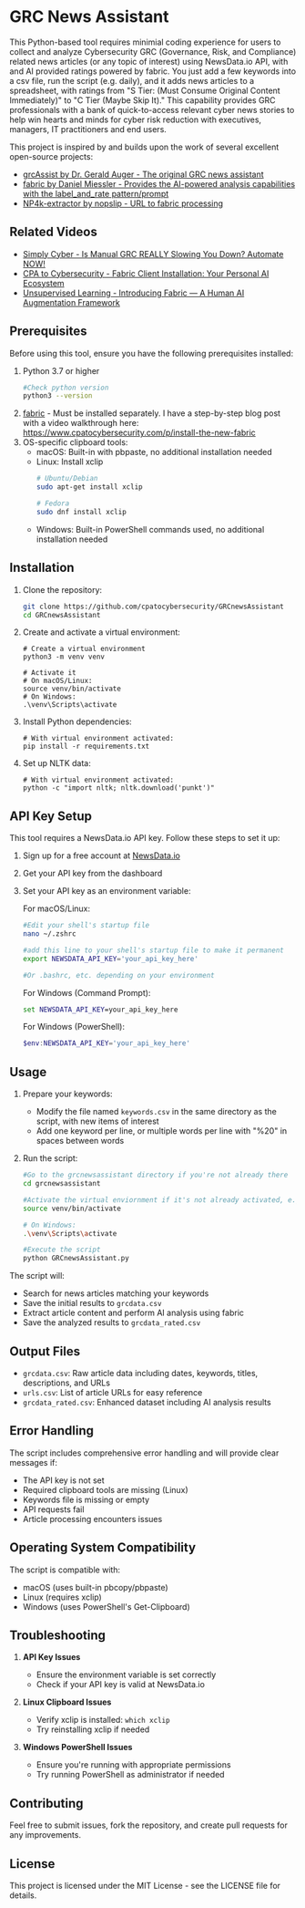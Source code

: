# GRC News Assistant

This Python-based tool requires minimial coding experience for users to collect and analyze Cybersecurity GRC (Governance, Risk, and Compliance) related news articles (or any topic of interest) using NewsData.io API, with and AI provided ratings powered by fabric.  You just add a few keywords into a csv file, run the script (e.g. daily), and it adds news articles to a spreadsheet, with ratings from "S Tier: (Must Consume Original Content Immediately)" to "C Tier (Maybe Skip It)."  This capability provides GRC professionals with a bank of quick-to-access relevant cyber news stories to help win hearts and minds for cyber risk reduction with executives, managers, IT practitioners and end users.

This project is inspired by and builds upon the work of several excellent open-source projects:

- [grcAssist by Dr. Gerald Auger - The original GRC news assistant](https://github.com/gerryguy311/grcAssist)
- [fabric by Daniel Miessler - Provides the AI-powered analysis capabilities with the label_and_rate pattern/prompt](https://github.com/danielmiessler/fabric)
- [NP4k-extractor by nopslip - URL to fabric processing](https://github.com/nopslip/NP4k-extractor)

## Related Videos

- [Simply Cyber - Is Manual GRC REALLY Slowing You Down? Automate NOW!](https://www.youtube.com/watch?v=IfX6CMi-bpI)
- [CPA to Cybersecurity - Fabric Client Installation: Your Personal AI Ecosystem](https://youtu.be/1csePKEwDY0)
- [Unsupervised Learning - Introducing Fabric — A Human AI Augmentation Framework](https://www.youtube.com/watch?v=wPEyyigh10g)

## Prerequisites

Before using this tool, ensure you have the following prerequisites installed:

1. Python 3.7 or higher
   ```bash
   #Check python version
   python3 --version
   ```
3. [fabric](https://github.com/danielmiessler/fabric) - Must be installed separately. I have a step-by-step blog post with a video walkthrough here: https://www.cpatocybersecurity.com/p/install-the-new-fabric
4. OS-specific clipboard tools:
   - macOS: Built-in with pbpaste, no additional installation needed
   - Linux: Install xclip
     ```bash
     # Ubuntu/Debian
     sudo apt-get install xclip
     
     # Fedora
     sudo dnf install xclip
     ```
   - Windows: Built-in PowerShell commands used, no additional installation needed

## Installation

1. Clone the repository:
   ```bash
   git clone https://github.com/cpatocybersecurity/GRCnewsAssistant
   cd GRCnewsAssistant
   ```
2. Create and activate a virtual environment:
   ```
   # Create a virtual environment
   python3 -m venv venv

   # Activate it
   # On macOS/Linux:
   source venv/bin/activate
   # On Windows:
   .\venv\Scripts\activate
   ```
3. Install Python dependencies:
   ```
   # With virtual environment activated:
   pip install -r requirements.txt
   ```
4. Set up NLTK data:
   ```
   # With virtual environment activated:
   python -c "import nltk; nltk.download('punkt')"
   ```

## API Key Setup

This tool requires a NewsData.io API key. Follow these steps to set it up:

1. Sign up for a free account at [NewsData.io](https://newsdata.io)
2. Get your API key from the dashboard
3. Set your API key as an environment variable:

   For macOS/Linux:
   ```bash
   #Edit your shell's startup file
   nano ~/.zshrc

   #add this line to your shell's startup file to make it permanent
   export NEWSDATA_API_KEY='your_api_key_here'
   
   #Or .bashrc, etc. depending on your environment
   ```
   
   For Windows (Command Prompt):
   ```cmd
   set NEWSDATA_API_KEY=your_api_key_here
   ```

   For Windows (PowerShell):
   ```powershell
   $env:NEWSDATA_API_KEY='your_api_key_here'
   ```

## Usage

1. Prepare your keywords:
   - Modify the file named `keywords.csv` in the same directory as the script, with new items of interest
   - Add one keyword per line, or multiple words per line with "%20" in spaces between words 

2. Run the script:
   ```bash
   #Go to the grcnewsassistant directory if you're not already there
   cd grcnewsassistant

   #Activate the virtual enviornment if it's not already activated, e.g. for macOS/Linus:
   source venv/bin/activate

   # On Windows:
   .\venv\Scripts\activate

   #Execute the script   
   python GRCnewsAssistant.py
   ```

The script will:
- Search for news articles matching your keywords
- Save the initial results to `grcdata.csv`
- Extract article content and perform AI analysis using fabric
- Save the analyzed results to `grcdata_rated.csv`

## Output Files

- `grcdata.csv`: Raw article data including dates, keywords, titles, descriptions, and URLs
- `urls.csv`: List of article URLs for easy reference
- `grcdata_rated.csv`: Enhanced dataset including AI analysis results

## Error Handling

The script includes comprehensive error handling and will provide clear messages if:
- The API key is not set
- Required clipboard tools are missing (Linux)
- Keywords file is missing or empty
- API requests fail
- Article processing encounters issues

## Operating System Compatibility

The script is compatible with:
- macOS (uses built-in pbcopy/pbpaste)
- Linux (requires xclip)
- Windows (uses PowerShell's Get-Clipboard)

## Troubleshooting

1. **API Key Issues**
   - Ensure the environment variable is set correctly
   - Check if your API key is valid at NewsData.io

2. **Linux Clipboard Issues**
   - Verify xclip is installed: `which xclip`
   - Try reinstalling xclip if needed

3. **Windows PowerShell Issues**
   - Ensure you're running with appropriate permissions
   - Try running PowerShell as administrator if needed

## Contributing

Feel free to submit issues, fork the repository, and create pull requests for any improvements.

## License

This project is licensed under the MIT License - see the LICENSE file for details.
 
